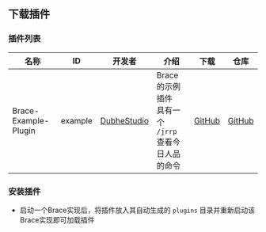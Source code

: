 ## 下载插件

### 插件列表

| 名称                   | ID      | 开发者                                            | 介绍                                    | 下载                                                                      | 仓库                                                             |
|----------------------|---------|------------------------------------------------|---------------------------------------|-------------------------------------------------------------------------|----------------------------------------------------------------|
| Brace-Example-Plugin | example | [DubheStudio](https://github.com/Dubhe-Studio) | Brace的示例插件<br/>具有一个 `/jrrp` 查看今日人品的命令 | [GitHub](https://github.com/Dubhe-Studio/Brace-Example-Plugin/releases) | [GitHub](https://github.com/Dubhe-Studio/Brace-Example-Plugin) |

### 安装插件

* 启动一个Brace实现后，将插件放入其自动生成的 `plugins` 目录并重新启动该Brace实现即可加载插件
